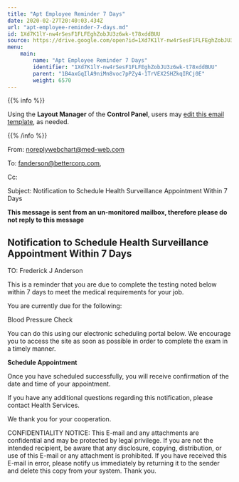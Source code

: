 ```yaml
---
title: "Apt Employee Reminder 7 Days"
date: 2020-02-27T20:40:03.434Z
url: "apt-employee-reminder-7-days.md"
id: 1Xd7K1lY-nw4rSesF1FLFEghZobJU3z6wk-t78xddBUU
source: https://drive.google.com/open?id=1Xd7K1lY-nw4rSesF1FLFEghZobJU3z6wk-t78xddBUU
menu:
    main:
        name: "Apt Employee Reminder 7 Days"
        identifier: "1Xd7K1lY-nw4rSesF1FLFEghZobJU3z6wk-t78xddBUU"
        parent: "1B4axGqIlA9niMn8voc7pPZy4-1TrVEX2SHZkqIRCj0E"
        weight: 6570
---
```









{{% info %}}

Using the **Layout Manager** of the **Control Panel**, users may [edit this email template](https://system/?f=admin&subfunc=layout_manager&search_for=email&layout_search=Go&lv_layout_manager_limit=0&opp=edit&doc_type=EER7&old_module=Email&old_name=Apt+Employee+Reminder+7+Days&active=0), as needed.

{{% /info %}}


From: noreplywebchart@med-web.com

To: fanderson@bettercorp.com,

Cc:

Subject: Notification to Schedule Health Surveillance Appointment Within 7 Days



****This message is sent from an un-monitored mailbox, therefore please do not reply to this message****

## Notification to Schedule Health Surveillance Appointment Within 7 Days



TO: Frederick J Anderson



This is a reminder that you are due to complete the testing noted below within 7 days to meet the medical requirements for your job.

You are currently due for the following:

Blood Pressure Check



You can do this using our electronic scheduling portal below. We encourage you to access the site as soon as possible in order to complete the exam in a timely manner.



**Schedule Appointment**



Once you have scheduled successfully, you will receive confirmation of the date and time of your appointment.

If you have any additional questions regarding this notification, please contact Health Services.

We thank you for your cooperation.





CONFIDENTIALITY NOTICE: This E-mail and any attachments are confidential and may be protected by legal privilege. If you are not the intended recipient, be aware that any disclosure, copying, distribution, or use of this E-mail or any attachment is prohibited. If you have received this E-mail in error, please notify us immediately by returning it to the sender and delete this copy from your system. Thank you.



